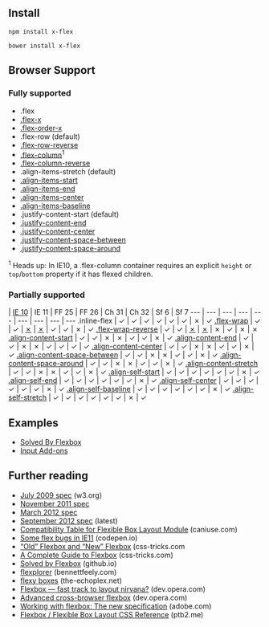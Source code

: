 ## Install

```
npm install x-flex
```

```
bower install x-flex
```

## Browser Support

### Fully supported

* .flex
* [.flex-x](http://jsbin.com/OCUloTi/6/edit)
* [.flex-order-x](http://jsbin.com/OreLiGi/3/edit)
* .flex-row (default)
* [.flex-row-reverse](http://jsbin.com/EHILoMUG/2/edit)
* [.flex-column](http://jsbin.com/aVabEWOR/3/edit)<sup>1</sup>
* [.flex-column-reverse](http://jsbin.com/eGiHizE/1/edit)
* .align-items-stretch (default)
* [.align-items-start](http://jsbin.com/ijorizo/4/edit)
* [.align-items-end](http://jsbin.com/ayULeBE/3/edit)
* [.align-items-center](http://jsbin.com/epIGugO/3/edit)
* [.align-items-baseline](http://jsbin.com/AWOLUjEZ/1/edit)
* .justify-content-start (default)
* [.justify-content-end](http://jsbin.com/OcUjiCeB/3/edit)
* [.justify-content-center](http://jsbin.com/ebExUVE/1/edit)
* [.justify-content-space-between](http://jsbin.com/ORiQEgi/1/edit)
* [.justify-content-space-around](http://jsbin.com/UyUFUgId/1/edit)

<sup>1</sup> Heads up: In IE10, a .flex-column container requires an explicit `height` or `top`/`bottom` property if it has flexed children.

### Partially supported

 | [IE 10](http://msdn.microsoft.com/en-us/library/ie/hh673531%28v=vs.85%29.aspx) | IE 11 | FF 25 | FF 26 | Ch 31 | Ch 32 | Sf 6 | Sf 7
--- | --- | --- | --- | --- | --- | --- | --- | ---
.inline-flex | ✓ | ✓ | ✓ | ✓ | ✓ | ✓ | ✗ | ✓
[.flex-wrap](http://jsbin.com/eyOSOhEK/2) | ✓ | ✓ | [✗](https://bugzilla.mozilla.org/show_bug.cgi?id=702508) | [✗](https://bugzilla.mozilla.org/show_bug.cgi?id=702508) | ✓ | ✓ | ✗ | ✓
[.flex-wrap-reverse](http://jsbin.com/oMepIziL/1) | ✓ | ✓ | [✗](https://bugzilla.mozilla.org/show_bug.cgi?id=702508) | [✗](https://bugzilla.mozilla.org/show_bug.cgi?id=702508) | ✗ | ✓ | ✗ | ✗
[.align-content-start](http://jsbin.com/UbaGiMAv/1/) | ✓ | ✓ | ✗ | ✗ | ✓ | ✓ | ✗ | ✓
[.align-content-end](http://jsbin.com/IBUpufA/1/) | ✓ | ✓ | ✗ | ✗ | ✓ | ✓ | ✓ | ✓
[.align-content-center](http://jsbin.com/afEYAGA/1/) | ✓ | ✓ | ✗ | ✗ | ✓ | ✓ | ✗ | ✓
[.align-content-space-between](http://jsbin.com/esIHijIv/1/) | ✓ | ✓ | ✗ | ✗ | ✓ | ✓ | ✗ | ✓
[.align-content-space-around](http://jsbin.com/upuRoxEN/1/) | ✓ | ✓ | ✗ | ✗ | ✓ | ✓ | ✗ | ✓
[.align-content-stretch](http://jsbin.com/IHeweLi/1/) | ✓ | ✓ | ✗ | ✗ | ✓ | ✓ | ✗ | ✓
[.align-self-start](http://jsbin.com/obibEzE/1/) | ✓ | ✓ | ✓ | ✓ | ✓ | ✓ | ✗ | ✓
[.align-self-end](http://jsbin.com/AXOlUco/1/) | ✓ | ✓ | ✓ | ✓ | ✓ | ✓ | ✗ | ✓
[.align-self-center](http://jsbin.com/IWOtadoL/1/) | ✓ | ✓ | ✓ | ✓ | ✓ | ✓ | ✗ | ✓
[.align-self-baseline](http://jsbin.com/eKAfiHa/1/) | ✓ | ✓ | ✓ | ✓ | ✓ | ✓ | ✗ | ✓
[.align-self-stretch](http://jsbin.com/OcUjiCeB/1/) | ✓ | ✓ | ✓ | ✓ | ✓ | ✓ | ✗ | ✓

## Examples 

* [Solved By Flexbox](http://philipwalton.github.io/solved-by-flexbox/)
 * [Input Add-ons](http://jsbin.com/aPAvoPe/2/)

## Further reading

* [July 2009 spec](http://www.w3.org/TR/2009/WD-css3-flexbox-20090723/) (w3.org)
* [November 2011 spec](http://www.w3.org/TR/2011/WD-css3-flexbox-20111129/)
* [March 2012 spec](http://www.w3.org/TR/2012/WD-css3-flexbox-20120322) 
* [September 2012 spec](http://www.w3.org/TR/css3-flexbox/) (latest)
* [Compatibility Table for Flexible Box Layout Module](http://caniuse.com/#feat=flexbox) (caniuse.com)
* [Some flex bugs in IE11](http://codepen.io/lerouxb/pen/jIkpD) (codepen.io)
* [“Old” Flexbox and “New” Flexbox](http://css-tricks.com/old-flexbox-and-new-flexbox/) (css-tricks.com
* [A Complete Guide to Flexbox](http://css-tricks.com/snippets/css/a-guide-to-flexbox/) (css-tricks.com)
* [Solved by Flexbox](http://philipwalton.github.io/solved-by-flexbox/) (github.io)
* [flexplorer](http://bennettfeely.com/flexplorer/) (bennettfeely.com)
* [flexy boxes](http://the-echoplex.net/flexyboxes/) (the-echoplex.net)
* [Flexbox — fast track to layout nirvana?](http://dev.opera.com/articles/view/flexbox-basics/) (dev.opera.com)
* [Advanced cross-browser flexbox](http://dev.opera.com/articles/view/advanced-cross-browser-flexbox/) (dev.opera.com)
* [Working with flexbox: The new specification](http://www.adobe.com/devnet/html5/articles/working-with-flexbox-the-new-spec.html) (adobe.com)
* [Flexbox / Flexible Box Layout CSS Reference](http://ptb2.me/flexbox/) (ptb2.me)
